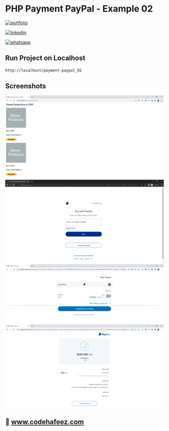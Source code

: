 # PHP Payment PayPal - Example 02

[![portfolio](https://img.shields.io/badge/my_portfolio-000?style=for-the-badge&logo=ko-fi&logoColor=white)](https://www.codehafeez.com/)

[![linkedin](https://img.shields.io/badge/linkedin-0A66C2?style=for-the-badge&logo=linkedin&logoColor=white)](https://www.linkedin.com/in/codehafeez/)

[![whatsapp](https://img.shields.io/badge/whatsapp-GREEN?style=for-the-badge&logo=whatsapp&logoColor=white)](https://api.whatsapp.com/send?phone=923123349398)


## Run Project on Localhost

```bash
http://localhost/payment-paypal_02
```    

## Screenshots
![](https://raw.githubusercontent.com/codehafeez/payment-paypal_02/main/Screenshots/Output-01.png)
![](https://raw.githubusercontent.com/codehafeez/payment-paypal_02/main/Screenshots/Output-02.png)
![](https://raw.githubusercontent.com/codehafeez/payment-paypal_02/main/Screenshots/Output-03.png)
![](https://raw.githubusercontent.com/codehafeez/payment-paypal_02/main/Screenshots/Output-04.png)


## 🔗 www.codehafeez.com
